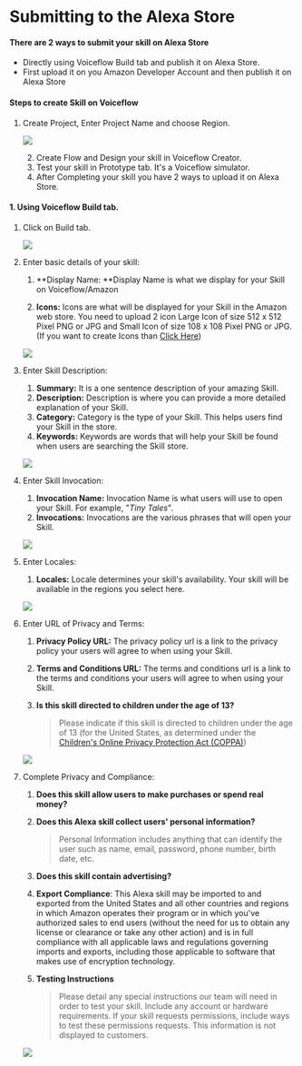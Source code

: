 # Submitting to the Alexa Store

#### There are 2 ways to submit your skill on Alexa Store

- Directly using Voiceflow Build tab and publish it on Alexa Store.
- First upload it on you Amazon Developer Account and then publish it on Alexa Store

#### Steps to create Skill on Voiceflow

1. Create Project, Enter Project Name and choose Region.

   ![](https://i.imgur.com/aqd3OPk.png)

   2. Create Flow and Design your skill in Voiceflow Creator.
   3. Test your skill in Prototype tab. It's a Voiceflow simulator.
   4. After Completing your skill you have 2 ways to upload it on Alexa Store.

#### 1. Using Voiceflow Build tab.

1. Click on Build tab.

   ![](https://i.imgur.com/PwiDnrs.jpg)

2. Enter basic details of your skill: 

   1. **Display Name: **Display Name is what we display for your Skill on Voiceflow/Amazon

   2. **Icons:** Icons are what will be displayed for your Skill in the Amazon web store. You need to upload 2 icon Large Icon of size 512 x 512 Pixel PNG or JPG and Small Icon of size 108 x 108 Pixel PNG or JPG. (If you want to create Icons than [Click Here](https://developer.amazon.com/docs/tools/icon-builder.html))

   ![](https://i.imgur.com/2r4PPrb.png)

3. Enter Skill Description:

   1. **Summary:** It is a one sentence description of your amazing Skill.
   2. **Description:** Description is where you can provide a more detailed explanation of your Skill.
   3. **Category:** Category is the type of your Skill. This helps users find your Skill in the store.
   4. **Keywords:** Keywords are words that will help your Skill be found when users are searching the Skill store.

   ![](https://i.imgur.com/9EPJsOq.png)

4. Enter Skill Invocation:

   1. **Invocation Name:** Invocation Name is what users will use to open your Skill. For example, "*Tiny Tales*".
   2. **Invocations:** Invocations are the various phrases that will open your Skill.

   ![](https://i.imgur.com/6aIya2S.png)

5. Enter Locales:

   1. **Locales:** Locale determines your skill's availability. Your skill will be available in the regions you select here.

   ![](https://i.imgur.com/EqZJS2C.png?1)

6. Enter URL of Privacy and Terms:

   1. **Privacy Policy URL:** The privacy policy url is a link to the privacy policy your users will agree to when using your Skill.

   2. **Terms and Conditions URL:** The terms and conditions url is a link to the terms and conditions your users will agree to when using your Skill.

   3. **Is this skill directed to children under the age of 13?** 

      > Please indicate if this skill is directed to children under the age of 13 (for the United States, as determined under the [Children's Online Privacy Protection Act (COPPA)](https://www.ftc.gov/tips-advice/business-center/privacy-and-security/children's-privacy))

   ![](https://i.imgur.com/WJvCuL9.png)

7. Complete Privacy and Compliance:

   1. **Does this skill allow users to make purchases or spend real money?**

   2. **Does this Alexa skill collect users' personal information?**

      > Personal Information includes anything that can identify the user such as name, email, password, phone number, birth date, etc.

   3. **Does this skill contain advertising?**

   4. **Export Compliance**: This Alexa skill may be imported  to and exported from the United States and all other countries and  regions in which Amazon operates their program or in which you've  authorized sales to end users (without the need for us to obtain any  license or clearance or take any other action) and is in full compliance with all applicable laws and regulations governing imports and exports, including those applicable to software that makes use of encryption  technology.

   5. **Testing Instructions**

      > Please detail any special instructions our team will need in order to  test your skill. Include any account or hardware requirements. If your  skill requests permissions, include ways to test these permissions  requests. This information is not displayed to customers.

   ![](https://i.imgur.com/kFTluZk.png)

